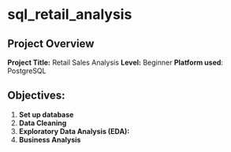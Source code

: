 # sql_retail_analysis
## Project Overview

**Project Title:** Retail Sales Analysis
**Level:** Beginner
**Platform used**: PostgreSQL

## Objectives:
1. **Set up database**
2. **Data Cleaning**
3. **Exploratory Data Analysis (EDA):**
4. **Business Analysis**
